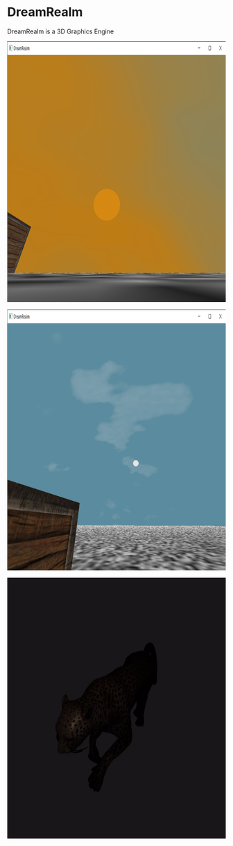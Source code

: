 # DreamRealm
DreamRealm is a 3D Graphics Engine

<p align="center">
  <img width="800" height="600" src="Resources/Features/Environment-Simulation/sunset.png">
</p>

<p align="center">
  <img width="800" height="600" src="Resources/Features/Environment-Simulation/cloud.png">
</p>

<p align="center">
  <img width="800" height="600" src="Resources/Features/Scene2.gif">
</p>